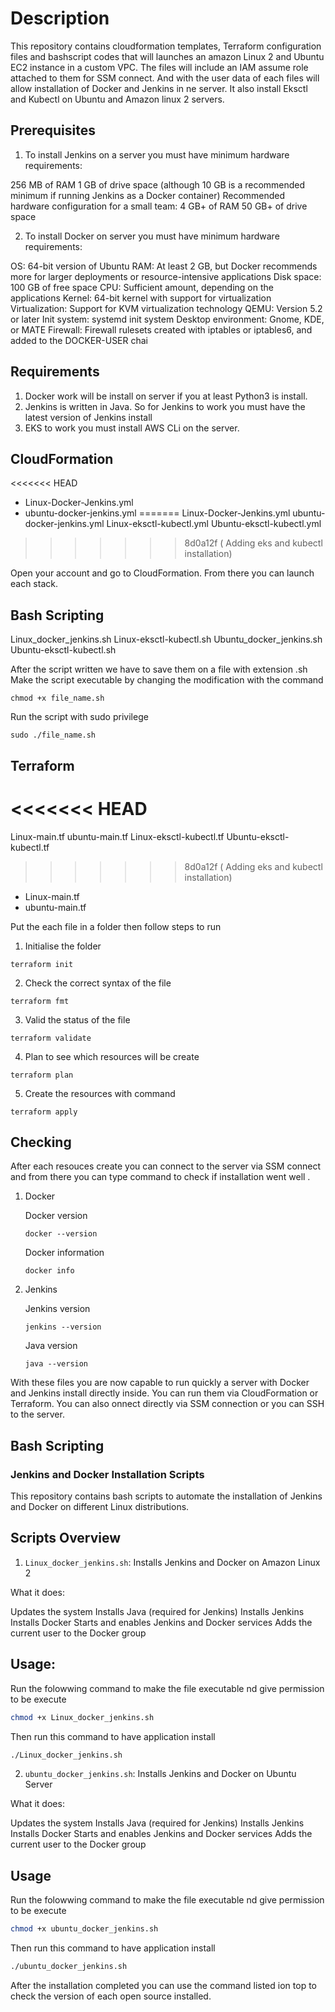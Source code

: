 # Description
This repository contains cloudformation templates, Terraform configuration files and bashscript codes that will launches an amazon Linux 2 and Ubuntu EC2 instance in a custom VPC. The files will include an IAM assume role attached to them
for SSM connect. And with the user data of each files will allow installation of Docker and Jenkins in ne server. It also install Eksctl and Kubectl on Ubuntu and Amazon linux 2 servers.

## Prerequisites
1. To install Jenkins on a server you must have minimum hardware requirements:

256 MB of RAM
1 GB of drive space (although 10 GB is a recommended minimum if running Jenkins as a Docker container)
Recommended hardware configuration for a small team:
4 GB+ of RAM
50 GB+ of drive space

2. To install Docker on server you must have minimum hardware requirements:

OS: 64-bit version of Ubuntu
RAM: At least 2 GB, but Docker recommends more for larger deployments or resource-intensive applications
Disk space: 100 GB of free space
CPU: Sufficient amount, depending on the applications
Kernel: 64-bit kernel with support for virtualization
Virtualization: Support for KVM virtualization technology
QEMU: Version 5.2 or later
Init system: systemd init system
Desktop environment: Gnome, KDE, or MATE
Firewall: Firewall rulesets created with iptables or iptables6, and added to the DOCKER-USER chai
   
## Requirements
1. Docker work  will be install on server if you at least Python3 is install.
2. Jenkins is written in Java. So for Jenkins to work you must have the latest version of Jenkins install
3. EKS to work you must install AWS CLi on the server. 
   
## CloudFormation
<<<<<<< HEAD

- Linux-Docker-Jenkins.yml 
- ubuntu-docker-jenkins.yml
=======
Linux-Docker-Jenkins.yml 
ubuntu-docker-jenkins.yml
Linux-eksctl-kubectl.yml
Ubuntu-eksctl-kubectl.yml
>>>>>>> 8d0a12f ( Adding eks and kubectl installation)

Open your account and go to CloudFormation. From there you can launch each stack.

## Bash Scripting
Linux_docker_jenkins.sh
Linux-eksctl-kubectl.sh
Ubuntu_docker_jenkins.sh
Ubuntu-eksctl-kubectl.sh

After the script written we have to save them on a file with extension .sh
Make the script executable by changing the modification with the command 
   ```
   chmod +x file_name.sh
   ```
Run the script with sudo privilege
   ```
   sudo ./file_name.sh
   ```

## Terraform
<<<<<<< HEAD
=======
Linux-main.tf
ubuntu-main.tf
Linux-eksctl-kubectl.tf
Ubuntu-eksctl-kubectl.tf
>>>>>>> 8d0a12f ( Adding eks and kubectl installation)

- Linux-main.tf
- ubuntu-main.tf

Put the each file in a folder then follow steps to run 

1. Initialise the folder
```
terraform init
```

2. Check the correct syntax of the file
```
terraform fmt
```

3. Valid the status of the file
```
terraform validate
```
4. Plan to see which resources will be create
```
terraform plan
```
5. Create the resources with command
```
terraform apply
```
## Checking

After each resouces create you can connect to the server via SSM connect and from there you  can type command to check if installation went well .

1. Docker

   Docker version
   ```
   docker --version
   ```
   Docker information
   ```
   docker info
   ```

2. Jenkins

   Jenkins version
   ```
   jenkins --version
   ```
   Java version
   ```
   java --version
   ```


With these files you are now capable to run quickly a server with Docker and Jenkins install directly inside. You can run them via CloudFormation or Terraform. You can also onnect directly via SSM 
connection or you can SSH to  the server. 

## Bash Scripting

### Jenkins and Docker Installation Scripts

This repository contains bash scripts to automate the installation of Jenkins and Docker on different Linux distributions.

## Scripts Overview

1. `Linux_docker_jenkins.sh`: Installs Jenkins and Docker on Amazon Linux 2
   
What it does:

Updates the system
Installs Java (required for Jenkins)
Installs Jenkins
Installs Docker
Starts and enables Jenkins and Docker services
Adds the current user to the Docker group

## Usage:

Run the folowwing command to make the file executable nd give permission to be execute

```bash
chmod +x Linux_docker_jenkins.sh
```
Then run this command to have application install

```bash
./Linux_docker_jenkins.sh
```

2. `ubuntu_docker_jenkins.sh`: Installs Jenkins and Docker on Ubuntu Server

What it does:

Updates the system
Installs Java (required for Jenkins)
Installs Jenkins
Installs Docker
Starts and enables Jenkins and Docker services
Adds the current user to the Docker group

## Usage 

Run the folowwing command to make the file executable nd give permission to be execute

```bash
chmod +x ubuntu_docker_jenkins.sh
```
Then run this command to have application install

```bash
./ubuntu_docker_jenkins.sh
```

After the installation completed you can use the command listed ion top to check the version of each open source installed. 




